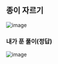 ## 종이 자르기 
![image](https://user-images.githubusercontent.com/122864238/225275355-e536d528-5896-4b0e-ad21-d55b12d4db91.png)          


### 내가 푼 풀이(정답)
![image](https://user-images.githubusercontent.com/122864238/225275448-784ba83e-db64-4523-844d-3ee4464f2b3a.png)

  